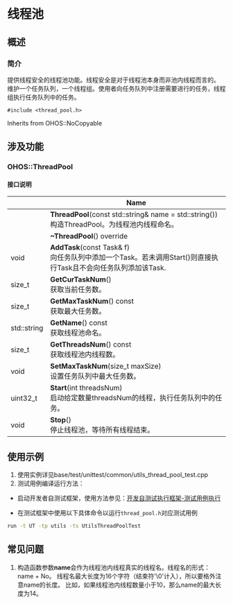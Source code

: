 # 线程池
## 概述


### 简介
提供线程安全的线程池功能。线程安全是对于线程池本身而非池内线程而言的。 维护一个任务队列，一个线程组。使用者向任务队列中注册需要进行的任务，线程组执行任务队列中的任务。 


`#include <thread_pool.h>`

Inherits from OHOS::NoCopyable


## 涉及功能
### OHOS::ThreadPool
#### 接口说明
|                | Name           |
| -------------- | -------------- |
| | **ThreadPool**(const std::string& name = std::string())<br>构造ThreadPool。为线程池内线程命名。  |
| | **~ThreadPool**() override |
| void | **AddTask**(const Task& f)<br>向任务队列中添加一个Task。若未调用Start()则直接执行Task且不会向任务队列添加该Task.  |
| size_t | **GetCurTaskNum**()<br>获取当前任务数。  |
| size_t | **GetMaxTaskNum**() const<br>获取最大任务数。  |
| std::string | **GetName**() const<br>获取线程池命名。  |
| size_t | **GetThreadsNum**() const<br>获取线程池内线程数。  |
| void | **SetMaxTaskNum**(size_t maxSize)<br>设置任务队列中最大任务数。  |
| uint32_t | **Start**(int threadsNum)<br>启动给定数量threadsNum的线程，执行任务队列中的任务。  |
| void | **Stop**()<br>停止线程池，等待所有线程结束。  |
## 使用示例
1. 使用实例详见base/test/unittest/common/utils_thread_pool_test.cpp
2. 测试用例编译运行方法：

- 启动开发者自测试框架，使用方法参见：[开发自测试执行框架-测试用例执行](https://gitee.com/openharmony/testfwk_developer_test#%E6%B5%8B%E8%AF%95%E7%94%A8%E4%BE%8B%E6%89%A7%E8%A1%8C)

- 在测试框架中使用以下具体命令以运行`thread_pool.h`对应测试用例

```bash
run -t UT -tp utils -ts UtilsThreadPoolTest
```
## 常见问题
1. 构造函数参数**name**会作为线程池内线程真实的线程名。线程名的形式：name + No。 线程名最大长度为16个字符（结束符'\0'计入），所以要格外注意name的长度。 比如，如果线程池内线程数量小于10，那么name的最大长度为14。
